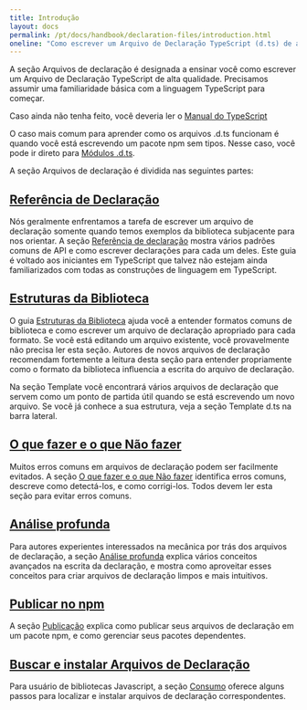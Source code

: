 ```yaml
---
title: Introdução
layout: docs
permalink: /pt/docs/handbook/declaration-files/introduction.html
oneline: "Como escrever um Arquivo de Declaração TypeScript (d.ts) de alta qualidade"
---
```


A seção Arquivos de declaração é designada a ensinar você como escrever um Arquivo de Declaração TypeScript de alta qualidade. Precisamos assumir uma familiaridade básica com a linguagem TypeScript para começar.

Caso ainda não tenha feito, você deveria ler o [Manual do TypeScript](/docs/handbook/basic-types.html)
<!-- para você mesmo se familiarizar com conceitos básicos, especialmente tipos e módulos. -->

O caso mais comum para aprender como os arquivos .d.ts funcionam é quando você está escrevendo um pacote npm sem tipos.
Nesse caso, você pode ir direto para [Módulos .d.ts](/docs/handbook/declaration-files/templates/module-d-ts.html).

A seção Arquivos de declaração é dividida nas seguintes partes:

## [Referência de Declaração](/docs/handbook/declaration-files/by-example.html)

Nós geralmente enfrentamos a tarefa de escrever um arquivo de declaração somente quando temos exemplos da biblioteca subjacente para nos orientar.
A seção [Referência de declaração](/docs/handbook/declaration-files/by-example.html) mostra vários padrões comuns de API e como escrever declarações para cada um deles.
Este guia é voltado aos iniciantes em TypeScript que talvez não estejam ainda familiarizados com todas as construções de linguagem em TypeScript.

## [Estruturas da Biblioteca](/docs/handbook/declaration-files/library-structures.html)

O guia [Estruturas da Biblioteca](/docs/handbook/declaration-files/library-structures.html) ajuda você a entender formatos comuns de biblioteca e como escrever um arquivo de declaração apropriado para cada formato.
Se você está editando um arquivo existente, você provavelmente não precisa ler esta seção.
Autores de novos arquivos de declaração recomendam fortemente a leitura desta seção para entender propriamente como o formato da biblioteca influencia a escrita do arquivo de declaração.

Na seção Template você encontrará vários arquivos de declaração que servem como um ponto de partida útil quando se está escrevendo um novo arquivo. Se você já conhece a sua estrutura, veja a seção Template d.ts na barra lateral.

## [O que fazer e o que Não fazer](/docs/handbook/declaration-files/do-s-and-don-ts.html)

Muitos erros comuns em arquivos de declaração podem ser facilmente evitados.
A seção [O que fazer e o que Não fazer](/docs/handbook/declaration-files/do-s-and-don-ts.html) identifica erros comuns, 
descreve como detectá-los, e como corrigi-los.
Todos devem ler esta seção para evitar erros comuns.

## [Análise profunda](/docs/handbook/declaration-files/deep-dive.html)

Para autores experientes interessados na mecânica por trás dos arquivos de declaração,
a seção [Análise profunda](/docs/handbook/declaration-files/deep-dive.html) explica vários conceitos avançados na escrita da declaração, 
e mostra como aproveitar esses conceitos para criar arquivos de declaração limpos e mais intuitivos.

## [Publicar no npm](/docs/handbook/declaration-files/publishing.html)

A seção [Publicação](/docs/handbook/declaration-files/publishing.html) explica como publicar seus arquivos de declaração em um pacote npm, e como gerenciar seus pacotes dependentes.

## [Buscar e instalar Arquivos de Declaração](/docs/handbook/declaration-files/consumption.html)

Para usuário de bibliotecas Javascript, a seção [Consumo](/docs/handbook/declaration-files/consumption.html) oferece alguns passos para localizar e instalar arquivos de declaração correspondentes.
